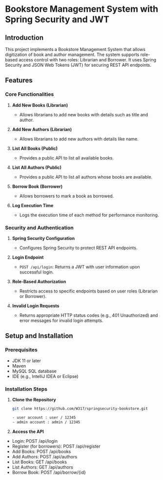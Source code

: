 # Bookstore Management System with Spring Security and JWT

## Introduction

This project implements a Bookstore Management System that allows digitization of book and author management. The system supports role-based access control with two roles: Librarian and Borrower. It uses Spring Security and JSON Web Tokens (JWT) for securing REST API endpoints.

## Features

### Core Functionalities

1. **Add New Books (Librarian)**
   - Allows librarians to add new books with details such as title and author.

2. **Add New Authors (Librarian)**
   - Allows librarians to add new authors with details like name.

3. **List All Books (Public)**
   - Provides a public API to list all available books.

4. **List All Authors (Public)**
   - Provides a public API to list all authors whose books are available.

5. **Borrow Book (Borrower)**
   - Allows borrowers to mark a book as borrowed.

6. **Log Execution Time**
   - Logs the execution time of each method for performance monitoring.

### Security and Authentication

1. **Spring Security Configuration**
   - Configures Spring Security to protect REST API endpoints.

2. **Login Endpoint**
   - `POST /api/login`: Returns a JWT with user information upon successful login.

3. **Role-Based Authorization**
   - Restricts access to specific endpoints based on user roles (Librarian or Borrower).

4. **Invalid Login Requests**
   - Returns appropriate HTTP status codes (e.g., 401 Unauthorized) and error messages for invalid login attempts.

## Setup and Installation

### Prerequisites

- JDK 11 or later
- Maven
- MySQL SQL database
- IDE (e.g., IntelliJ IDEA or Eclipse)

### Installation Steps

1. **Clone the Repository**

   ```bash
   git clone https://github.com/W317/springsecurity-bookstore.git

   - user account : user / 12345
   - admin account : admin / 12345

2.  **Access the API**
- Login: POST /api/login
- Register (for borrowers): POST /api/register
- Add Books: POST /api/books
- Add Authors: POST /api/authors
- List Books: GET /api/books
- List Authors: GET /api/authors
- Borrow Book: POST /api/borrow/{id}
